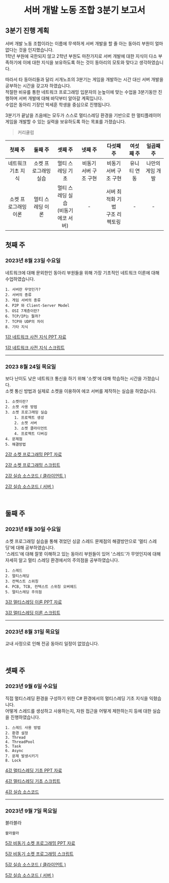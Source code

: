 # <center> **서버 개발 노동 조합 3분기 보고서** </center>

## 3분기 진행 계획
서버 개발 노동 조합이라는 이름에 무색하게 서버 개발을 할 줄 아는 동아리 부원이 얼마 없다는 것을 인지했습니다.<br/>
1학년 부원에 국한되지 않고 2학년 부원도 마찬가지로 서버 개발에 대한 지식이 다소 부족하기에 이에 대한 지식을 보유하도록 하는 것이 동아리의 모토와 맞다고 생각하였습니다.

따라서 타 동아리들과 달리 서개노조의 3분기는 게임을 개발하는 시간 대신 서버 개발을 공부하는 시간을 갖고자 하였습니다.<br/>
적절한 비유를 통한 네트워크 프로그래밍 입문자의 눈높이에 맞는 수업을 3분기동안 진행하며 서버 개발에 대해 바닥부터 알아갈 계획입니다.<br/>
수업은 동아리 기장인 박세훈 학생을 중심으로 진행됩니다.

3분기가 끝날을 즈음에는 모두가 스스로 멀티스레딩 환경을 기반으로 한 멀티플레이어 게임을 개발할 수 있는 실력을 보유하도록 하는 목표를 가졌습니다.

> 커리큘럼
 
|첫째 주|둘째 주|셋째 주|넷째 주|다섯째 주|여섯째 주|일곱째 주|
|:-:|:-:|:-:|:-:|:-:|:-:|:-:|
|네트워크 기초 지식|소켓 프로그래밍 실습|멀티 스레딩 기초|비동기 서버 구조 구현|비동기 서버 구조 구현|유니티 연동|나만의 게임 개발|
|소켓 프로그래밍 이론|멀티 스레딩 이론|멀티 스레딩 실습<br/>(비동기 에코 서버)|-|서버 최적화 기법<br/>구조 리펙토링|-|-|

## 첫째 주
### 2023년 8월 23일 수요일
네트워크에 대해 문외한인 동아리 부원들을 위해 가장 기초적인 네트워크 이론에 대해 수업하였습니다.

```
1. 서버란 무엇인가?
2. 서버의 종류
3. 게임 서버의 종류
4. P2P 와 Client-Server Model
5. OSI 7계층이란?
6. TCP/IP는 뭘까?
7. TCP와 UDP의 차이
8. 기타 지식
```

[1강 네트워크 사전 지식 PPT 자료](./PT/1강%20네트워크%20사전%20지식.pdf)

[1강 네트워크 사전 지식 스크립트](./PT/1강%20네트워크%20사전%20지식.md)

<hr/>

### 2023 8월 24일 목요일
보다 난이도 낮은 네트워크 통신을 하기 위해 '소켓'에 대해 학습하는 시간을 가졌습니다.<br/>
소켓 통신 방법과 실제로 소켓을 이용하여 에코 서버를 제작하는 실습을 하였습니다.

```
1. 소켓이란?
2. 소켓 사용 방법
3. 소켓 프로그래밍 실습
    1. 프로젝트 생성
    2. 소켓 서버
    3. 소켓 클라이언트
    4. 프로젝트 디버깅
4. 문제점
5. 해결방법
```

[2강 소켓 프로그래밍 PPT 자료](./PT/2강%20소켓%20프로그래밍.pdf)

[2강 소켓 프로그래밍 스크립트](./PT/2강%20소켓%20프로그래밍.md)

[2강 실습 소스코드 ( 클라이언트 )](./SocketProgramming/Client/Program.cs)

[2강 실습 소스코드 ( 서버 )](./SocketProgramming/Server/Program.cs)

<br/>

## 둘째 주
### 2023년 8월 30일 수요일
소켓 프로그래밍 실습을 통해 겪었던 싱글 스레드 문제점의 해결방안으로 '멀티 스레딩'에 대해 공부하였습니다.<br/>
'스레드'에 대해 잘못 이해하고 있는 동아리 부원들이 있어 '스레드'가 무엇인지에 대해 자세히 알고 멀티 스레딩 환경에서의 주의점을 공부하였습니다.

```
1. 스레드
2. 멀티스레딩
3. 컨텍스트 스위칭
4. PCB, TCB, 컨텍스트 스위칭 오버헤드
5. 멀티스레딩 주의점
```

[3강 멀티스레딩 이론 PPT 자료](./PT/3강%20멀티스레딩%20이론.pdf)

[3강 멀티스레딩 이론 스크립트](./PT/3강%20멀티스레딩%20이론.md)

<hr/>

### 2023년 8월 31일 목요일
교내 사정으로 인해 전공 동아리 일정이 없었습니다.

<br/>

## 셋째 주
### 2023년 9월 6일 수요일
직접 멀티스레딩 환경을 구성하기 위한 C# 환경에서의 멀티스레딩 기초 지식을 익혔습니다.<br/>
어떻게 스레드를 생성하고 사용하는지, 자원 접근을 어떻게 제한하는지 등에 대한 실습을 진행하였습니다.

```
1. 스레드 사용 방법
2. 환경 설정
3. Thread
4. ThreadPool
5. Task
6. Async
7. 문제 발생시키기
8. Lock
```

[4강 멀티스레딩 기초 PPT 자료](./PT/4강%20멀티스레딩%20기초.pdf)

[4강 멀티스레딩 기초 스크립트](./PT/4강%20멀티스레딩%20기초.md)

[4강 실습 소스코드](./Threading/Thread/Program.cs)

<hr/>

### 2023년 9월 7일 목요일
블라블라

```
쏼라쏼라
```

[5강 비동기 소켓 프로그래밍 PPT 자료](./PT/5강%20비동기%20소켓%20프로그래밍.pdf)

[5강 비동기 소켓 프로그래밍 스크립트](./PT/5강%20비동기%20소켓%20프로그래밍.md)

[5강 실습 소스코드 ( 클라이언트 )](./AsyncEchoServer/Client/Program.cs)

[5강 실습 소스코드 ( 서버 )](./AsyncEchoServer/Server/Program.cs)
